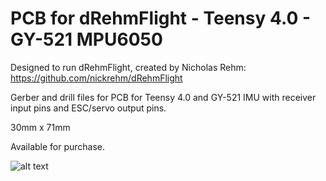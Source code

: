 # PCB for dRehmFlight - Teensy 4.0 - GY-521 MPU6050

Designed to run dRehmFlight, created by Nicholas Rehm: https://github.com/nickrehm/dRehmFlight

Gerber and drill files for PCB for Teensy 4.0 and GY-521 IMU with receiver input pins and ESC/servo output pins.

30mm x 71mm

Available for purchase.

![alt text](https://github.com/joerenteria/dRehmFlight-PCB/blob/main/PCB.PNG)
